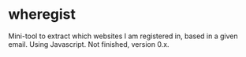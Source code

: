 # wheregist
Mini-tool to extract which websites I am registered in, based in a given email.
Using Javascript.
Not finished, version 0.x.
